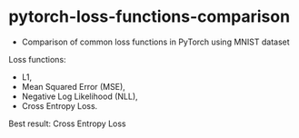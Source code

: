 # pytorch-loss-functions-comparison
- Comparison of common loss functions in PyTorch using MNIST dataset 

Loss functions:
- L1,
- Mean Squared Error (MSE),
- Negative Log Likelihood (NLL),
- Cross Entropy Loss.

Best result: Cross Entropy Loss
